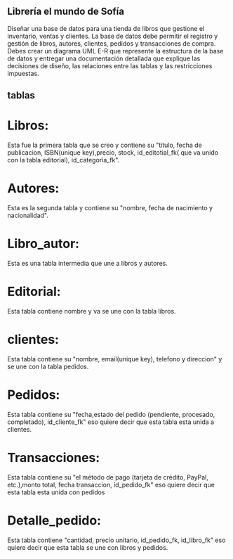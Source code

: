 ## Librería el mundo de Sofía

Diseñar una base de datos para una tienda de libros que gestione el inventario, ventas y clientes. La base de datos debe permitir el registro y gestión de libros, autores, clientes, pedidos y transacciones de compra. Debes crear un diagrama UML E-R que represente la estructura de la base de datos y entregar una documentación detallada que explique las decisiones de diseño, las relaciones entre las tablas y las restricciones impuestas.

## tablas
# Libros:
Esta fue la primera tabla que se creo y contiene su "titulo, fecha de publicacion, ISBN(unique key),precio, stock, id_editotial_fk( que va unido con la tabla editorial), id_categoria_fk".

# Autores:
Esta es la segunda tabla y contiene su "nombre, fecha de nacimiento y nacionalidad".

# Libro_autor:
Esta es una tabla intermedia que une a libros y autores.

# Editorial:
Esta tabla contiene nombre y va se une con la tabla libros.

# clientes:
Esta tabla contiene su "nombre, email(unique key), telefono y direccion" y se une con la tabla pedidos.

# Pedidos:
Esta tabla contiene su "fecha,estado del pedido (pendiente, procesado, completado), id_cliente_fk" eso quiere decir que esta tabla esta unida a clientes.

# Transacciones:
Esta tabla contiene su "el método de pago (tarjeta de crédito, PayPal, etc.),monto total, fecha transaccion, id_pedido_fk" eso quiere decir que esta tabla esta unida con pedidos

# Detalle_pedido:
Esta tabla contiene "cantidad, precio unitario, id_pedido_fk, id_libro_fk" eso quiere decir que esta tabla se une con libros y pedidos.